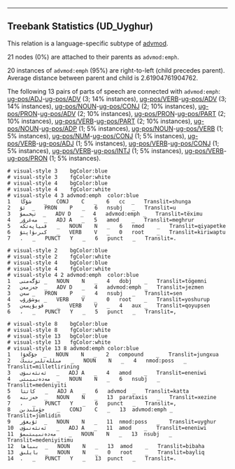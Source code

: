 

--------------------------------------------------------------------------------

## Treebank Statistics (UD_Uyghur)

This relation is a language-specific subtype of [advmod]().

21 nodes (0%) are attached to their parents as `advmod:emph`.

20 instances of `advmod:emph` (95%) are right-to-left (child precedes parent).
Average distance between parent and child is 2.61904761904762.

The following 13 pairs of parts of speech are connected with `advmod:emph`: [ug-pos/ADJ]()-[ug-pos/ADV]() (3; 14% instances), [ug-pos/VERB]()-[ug-pos/ADV]() (3; 14% instances), [ug-pos/NOUN]()-[ug-pos/CONJ]() (2; 10% instances), [ug-pos/PRON]()-[ug-pos/ADV]() (2; 10% instances), [ug-pos/PRON]()-[ug-pos/PART]() (2; 10% instances), [ug-pos/VERB]()-[ug-pos/PART]() (2; 10% instances), [ug-pos/NOUN]()-[ug-pos/ADP]() (1; 5% instances), [ug-pos/NOUN]()-[ug-pos/VERB]() (1; 5% instances), [ug-pos/NUM]()-[ug-pos/CONJ]() (1; 5% instances), [ug-pos/VERB]()-[ug-pos/ADJ]() (1; 5% instances), [ug-pos/VERB]()-[ug-pos/CONJ]() (1; 5% instances), [ug-pos/VERB]()-[ug-pos/INTJ]() (1; 5% instances), [ug-pos/VERB]()-[ug-pos/PRON]() (1; 5% instances).


~~~ conllu
# visual-style 3	bgColor:blue
# visual-style 3	fgColor:white
# visual-style 4	bgColor:blue
# visual-style 4	fgColor:white
# visual-style 4 3 advmod:emph	color:blue
1	شۇڭا	_	CONJ	C	_	6	cc	_	Translit=shunga
2	ئۇ	_	PRON	P	_	6	nsubj	_	Translit=u
3	تېخىمۇ	_	ADV	D	_	4	advmod:emph	_	Translit=tëximu
4	مەغرۇر	_	ADJ	A	_	5	amod	_	Translit=meghrur
5	قىياپەتكە	_	NOUN	N	_	6	nmod	_	Translit=qiyapetke
6	كىرىۋاپتۇ	_	VERB	V	_	0	root	_	Translit=kiriwaptu
7	.	_	PUNCT	Y	_	6	punct	_	Translit=.

~~~


~~~ conllu
# visual-style 2	bgColor:blue
# visual-style 2	fgColor:white
# visual-style 4	bgColor:blue
# visual-style 4	fgColor:white
# visual-style 4 2 advmod:emph	color:blue
1	تۆگەمنى	_	NOUN	N	_	4	dobj	_	Translit=tögemni
2	جەزمەن	_	ADV	D	_	4	advmod:emph	_	Translit=jezmen
3	سەن	_	PRON	P	_	4	nsubj	_	Translit=sen
4	يوشۇرۇپ	_	VERB	V	_	0	root	_	Translit=yoshurup
5	قويۇپسەن	_	VERB	V	_	4	aux	_	Translit=qoyupsen
6	،	_	PUNCT	Y	_	5	punct	_	Translit=,

~~~


~~~ conllu
# visual-style 8	bgColor:blue
# visual-style 8	fgColor:white
# visual-style 13	bgColor:blue
# visual-style 13	fgColor:white
# visual-style 13 8 advmod:emph	color:blue
1	جۇڭخۇا	_	NOUN	N	_	2	compound	_	Translit=jungxua
2	مىللەتلىرىنىڭ	_	NOUN	N	_	4	nmod:poss	_	Translit=milletlirining
3	ئەنئەنىۋى	_	ADJ	A	_	4	amod	_	Translit=eneniwi
4	مەدەنىيىتى	_	NOUN	N	_	6	nsubj	_	Translit=medeniyiti
5	كاتتا	_	ADJ	A	_	6	advmod	_	Translit=katta
6	خەزىنە	_	NOUN	N	_	13	parataxis	_	Translit=xezine
7	،	_	PUNCT	Y	_	6	punct	_	Translit=,
8	جۈملىدىن	_	CONJ	C	_	13	advmod:emph	_	Translit=jümlidin
9	ئۇيغۇر	_	NOUN	N	_	11	nmod:poss	_	Translit=uyghur
10	ئەنئەنىۋى	_	ADJ	A	_	11	amod	_	Translit=eneniwi
11	مەدەنىيىتىمۇ	_	NOUN	N	_	13	nsubj	_	Translit=medeniyitimu
12	بىباھا	_	NOUN	N	_	13	amod	_	Translit=bibaha
13	بايلىق	_	NOUN	N	_	0	root	_	Translit=bayliq
14	.	_	PUNCT	Y	_	13	punct	_	Translit=.

~~~


